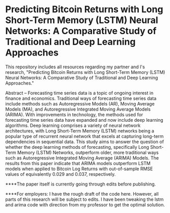 # Predicting Bitcoin Returns with Long Short-Term Memory (LSTM) Neural Networks: A Comparative Study of Traditional and Deep Learning Approaches
This repository includes all resources regarding my partner and I's research, "Predicting Bitcoin Returns with Long Short-Term Memory (LSTM) Neural Networks: A Comparative Study of Traditional and Deep Learning Approaches." 

Abstract – Forecasting time series data is a topic of ongoing interest in finance and economics. Traditional ways of forecasting time series data include methods such as Autoregressive Models (AR), Moving Average Models (MA), and Autoregressive Integrated Moving Average Models (ARIMA). With improvements in technology, the methods used for forecasting time series data have expanded and now include deep learning algorithms. Deep learning comprises a variety of neural network architectures, with Long Short-Term Memory (LSTM) networks being a popular type of recurrent neural network that excels at capturing long-term dependencies in sequential data. This study aims to answer the question of whether the deep learning methods of forecasting, specifically Long Short-Term Memory (LSTM) Networks, outperform older, more traditional ways such as Autoregressive Integrated Moving Average (ARIMA) Models. The results from this paper indicate that ARIMA models outperform LSTM models when applied to Bitcoin Log Returns with out-of-sample RMSE values of equivalently 0.029 and 0.037, respectively.

****The paper itself is currently going through edits before publishing. 

****For employers: I have the rough draft of the code here. However, all parts of this research will be subject to edits. I have been tweaking the lstm and arima code with direction from my professor to get the optimal solution. 
